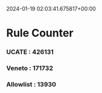 2024-01-19 02:03:41.675817+00:00
# Rule Counter 
 ### UCATE : 426131

 ### Veneto : 171732

 ### Allowlist : 13930